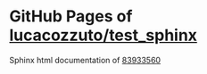 GitHub Pages of [lucacozzuto/test_sphinx](https://github.com/lucacozzuto/test_sphinx.git)
===
Sphinx html documentation of [83933560](https://github.com/lucacozzuto/test_sphinx/tree/83933560b2f0e31334d4e00506915cb806096ae0)
